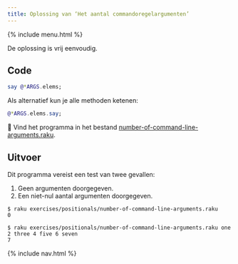 ```yaml
---
title: Oplossing van ‘Het aantal commandoregelargumenten’
---
```


{% include menu.html %}

De oplossing is vrij eenvoudig.

## Code

```raku
say @*ARGS.elems;
```

Als alternatief kun je alle methoden ketenen:

```raku
@*ARGS.elems.say;
```

🦋 Vind het programma in het bestand [number-of-command-line-arguments.raku](https://github.com/ash/raku-course/blob/master/exercises/positionals/number-of-command-line-arguments.raku).

## Uitvoer

Dit programma vereist een test van twee gevallen:

1. Geen argumenten doorgegeven.
1. Een niet-nul aantal argumenten doorgegeven.

```console
$ raku exercises/positionals/number-of-command-line-arguments.raku
0

$ raku exercises/positionals/number-of-command-line-arguments.raku one 2 three 4 five 6 seven
7
```

{% include nav.html %}